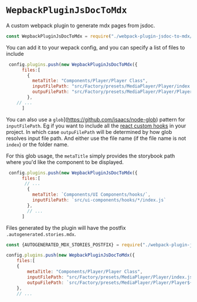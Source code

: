 # `WepbackPluginJsDocToMdx`

A custom webpack plugin to generate mdx pages from jsdoc.

```js
const WepbackPluginJsDocToMdx = require("./webpack-plugin-jsdoc-to-mdx/index.js");
```
You can add it to your wepack config, and you can specify a list of files to include 
```js
 config.plugins.push(new WepbackPluginJsDocToMdx({
      files:[
        {
          metaTitle: "Components/Player/Player Class",
          inputFilePath: "src/Factory/presets/MediaPlayer/Player/index.js",
          outpuFilePath: "src/Factory/presets/MediaPlayer/Player/Player.autogenerated.stories.mdx"
        },
    // ...
      ]
```
You can also use a `glob`](https://github.com/isaacs/node-glob) pattern for `inputFilePath`. Eg if you want to include all the [react custom hooks](https://reactjs.org/docs/hooks-custom.html) in your project.
In which case `outpuFilePath` will be determined by how glob resolves input file path. And either use the file name (if the file name is not `index`) or the folder name.



For this glob usage, the `metaTitle` simply provides the storybook path where you'd like the component to be displayed. 
```js
 config.plugins.push(new WepbackPluginJsDocToMdx({
      files:[
       // ...
        {
          metaTitle: `Components/UI Components/hooks/`,
          inputFilePath: `src/ui-components/hooks/*/index.js`
        },
        // ...
      ]
```




Files generated by the plugin will have the postfix `.autogenerated.stories.mdx`.
```js
const {AUTOGENERATED_MDX_STORIES_POSTFIX} = require("./webpack-plugin-jsdoc-to-mdx/index.js");
```

```js
config.plugins.push(new WepbackPluginJsDocToMdx({
    files:[
    {
        metaTitle: "Components/Player/Player Class",
        inputFilePath: "src/Factory/presets/MediaPlayer/Player/index.js",
        outpuFilePath: `src/Factory/presets/MediaPlayer/Player/Player${AUTOGENERATED_MDX_STORIES_POSTFIX}`
    },
    // ...
```


<!-- 
List of dependencies to add to storybook
```
yarn add --dev glob is-glob schema-utils jsdoc-to-markdown   
```        

There's a typo in outPutFile - ~outpuFilePath~
 -->
